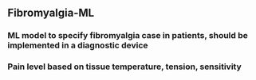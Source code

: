 ## Fibromyalgia-ML
### ML model to specify fibromyalgia case in patients, should be implemented in a diagnostic device
### Pain level based on tissue temperature, tension, sensitivity
